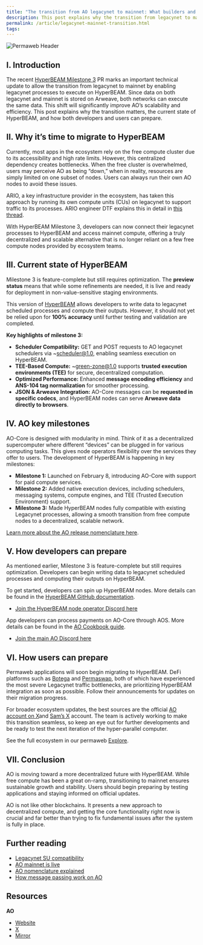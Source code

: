 ```yaml
---
title: "The transition from AO legacynet to mainnet: What builders and users need to know"
description: This post explains why the transition from legacynet to mainnet matters, the current state of HyperBEAM, and how both developers and users can prepare.
permalink: /article/legacynet-mainnet-transition.html
tags:
---
```

![Permaweb Header](/static/images/mainnet-transition.png)
## I. Introduction

The recent [HyperBEAM Milestone 3](https://x.com/samecwilliams/status/1903537896516194523) PR marks an important technical update to allow the transition from legacynet to mainnet by enabling legacynet processes to execute on HyperBEAM. Since data on both legacynet and mainnet is stored on Arweave, both networks can execute the same data. This shift will significantly improve AO’s scalability and efficiency. This post explains why the transition matters, the current state of HyperBEAM, and how both developers and users can prepare.

## II. Why it’s time to migrate to HyperBEAM

Currently, most apps in the ecosystem rely on the free compute cluster due to its accessibility and high rate limits. However, this centralized dependency creates bottlenecks. When the free cluster is overwhelmed, users may perceive AO as being “down,” when in reality, resources are simply limited on one subset of nodes. Users can always run their own AO nodes to avoid these issues.

ARIO, a key infrastructure provider in the ecosystem, has taken this approach by running its own compute units (CUs) on legacynet to support traffic to its processes. ARIO engineer DTF explains this in detail in [this thread](https://x.com/iamdtfiedler/status/1889045690866872762).

With HyperBEAM Milestone 3, developers can now connect their legacynet processes to HyperBEAM and access mainnet compute, offering a truly decentralized and scalable alternative that is no longer reliant on a few free compute nodes provided by ecosystem teams.

## III. Current state of HyperBEAM

Milestone 3 is feature-complete but still requires optimization. The **preview status** means that while some refinements are needed, it is live and ready for deployment in non-value-sensitive staging environments.

This version of [HyperBEAM](https://github.com/permaweb/HyperBEAM) allows developers to write data to legacynet scheduled processes and compute their outputs. However, it should not yet be relied upon for **100% accuracy** until further testing and validation are completed.

**Key highlights of milestone 3:**
- **Scheduler Compatibility:** GET and POST requests to AO legacynet schedulers via ~scheduler@1.0, enabling seamless execution on HyperBEAM.
- **TEE-Based Compute:** ~green-zone@1.0 supports **trusted execution environments (TEE)** for secure, decentralized computation.
- **Optimized Performance:** Enhanced **message encoding efficiency** and **ANS-104 tag normalization** for smoother processing.
- **JSON & Arweave Integration:** AO-Core messages can be **requested in specific codecs**, and HyperBEAM nodes can serve **Arweave data directly to browsers**.

## IV. AO key milestones

AO-Core is designed with modularity in mind. Think of it as a decentralized supercomputer where different “devices” can be plugged in for various computing tasks. This gives node operators flexibility over the services they offer to users. The development of HyperBEAM is happening in key milestones:

- **Milestone 1:** Launched on February 8, introducing AO-Core with support for paid compute services.
- **Milestone 2:** Added native execution devices, including schedulers, messaging systems, compute engines, and TEE (Trusted Execution Environment) support.
- **Milestone 3:** Made HyperBEAM nodes fully compatible with existing Legacynet processes, allowing a smooth transition from free compute nodes to a decentralized, scalable network.

[Learn more about the AO release nomenclature here](article/ao-nomenclature.md).

## V. How developers can prepare

As mentioned earlier, Milestone 3 is feature-complete but still requires optimization. Developers can begin writing data to legacynet scheduled processes and computing their outputs on HyperBEAM.

To get started, developers can spin up HyperBEAM nodes. More details can be found in the [HyperBEAM GitHub documentation](https://github.com/permaweb/HyperBEAM).
-  [Join the HyperBEAM node operator Discord here](https://discord.com/invite/nYbkajGd)

App developers can process payments on AO-Core through AOS. More details can be found in the [AO Cookbook guide](https://cookbook_ao.arweave.net/mainnet/ao-core-relay.html).
-  [Join the main AO Discord here](https://discord.gg/dYXtHwc9dc)

## VI. How users can prepare

Permaweb applications will soon begin migrating to HyperBEAM. DeFi platforms such as [Botega](https://x.com/Botega_AF) and [Permaswap](https://x.com/Permaswap), both of which have experienced the most severe Legacynet traffic bottlenecks, are prioritizing HyperBEAM integration as soon as possible. Follow their announcements for updates on their migration progress.

For broader ecosystem updates, the best sources are the official [AO account on X](https://x.com/aoTheComputer)and [Sam’s X](https://x.com/samecwilliams) account. The team is actively working to make this transition seamless, so keep an eye out for further developments and be ready to test the next iteration of the hyper-parallel computer.

See the full ecosystem in our permaweb [Explore](explore.md).

## VII. Conclusion

AO is moving toward a more decentralized future with HyperBEAM. While free compute has been a great on-ramp, transitioning to mainnet ensures sustainable growth and stability. Users should begin preparing by testing applications and staying informed on official updates.

AO is not like other blockchains. It presents a new approach to decentralized compute, and getting the core functionality right now is crucial and far better than trying to fix fundamental issues after the system is fully in place.

## Further reading

- [Legacynet SU compatibility](hyperbeam-milestone-3.md)
- [AO mainnet is live](ao-mainnet-live.md)
- [AO nomenclature explained](ao-nomenclature.md)
- [How message passing work on AO](ao-message-passing-explained.md)
## Resources

**AO**
- [Website](https://ao.arweave.net/)
- [X](https://x.com/aoTheComputer)
- [Mirror](https://mirror.xyz/0x1EE4bE8670E8Bd7E9E2E366F530467030BE4C840)